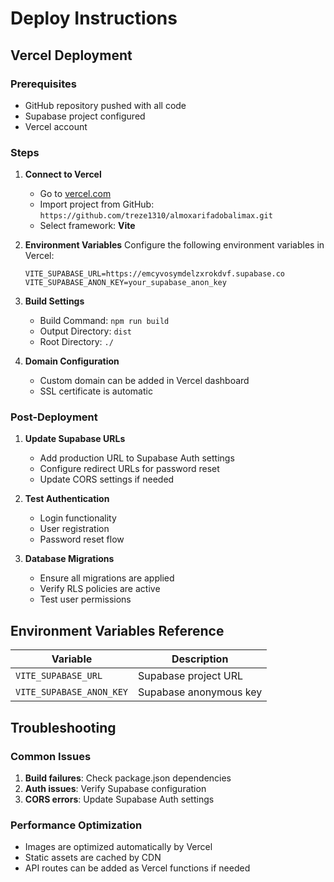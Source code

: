 # Deploy Instructions

## Vercel Deployment

### Prerequisites
- GitHub repository pushed with all code
- Supabase project configured
- Vercel account

### Steps

1. **Connect to Vercel**
   - Go to [vercel.com](https://vercel.com)
   - Import project from GitHub: `https://github.com/treze1310/almoxarifadobalimax.git`
   - Select framework: **Vite**

2. **Environment Variables**
   Configure the following environment variables in Vercel:
   ```
   VITE_SUPABASE_URL=https://emcyvosymdelzxrokdvf.supabase.co
   VITE_SUPABASE_ANON_KEY=your_supabase_anon_key
   ```

3. **Build Settings**
   - Build Command: `npm run build`
   - Output Directory: `dist`
   - Root Directory: `./`

4. **Domain Configuration**
   - Custom domain can be added in Vercel dashboard
   - SSL certificate is automatic

### Post-Deployment

1. **Update Supabase URLs**
   - Add production URL to Supabase Auth settings
   - Configure redirect URLs for password reset
   - Update CORS settings if needed

2. **Test Authentication**
   - Login functionality
   - User registration
   - Password reset flow

3. **Database Migrations**
   - Ensure all migrations are applied
   - Verify RLS policies are active
   - Test user permissions

## Environment Variables Reference

| Variable | Description |
|----------|-------------|
| `VITE_SUPABASE_URL` | Supabase project URL |
| `VITE_SUPABASE_ANON_KEY` | Supabase anonymous key |

## Troubleshooting

### Common Issues
1. **Build failures**: Check package.json dependencies
2. **Auth issues**: Verify Supabase configuration
3. **CORS errors**: Update Supabase Auth settings

### Performance Optimization
- Images are optimized automatically by Vercel
- Static assets are cached by CDN
- API routes can be added as Vercel functions if needed